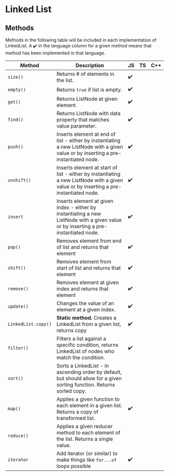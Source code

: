 # Linked List


## Methods
Methods in the following table will be included in each implementation of LinkedList. A ✔️ in the language column for a given method means that method has been implemented in that language. 

| Method | Description | JS | TS | C++ |
| ------ | ----------- | -- | -- | --- |
| `size()` | Returns # of elements in the list. | ✔️ |  |  |
| `empty()` | Returns `true` if list is empty. | ✔️ |  |  |
| `get()` | Returns ListNode at given element. | ✔️ |  |  |
| `find()` | Returns ListNode with data property that matches value parameter. | ✔️ |  |  |
| `push()` | Inserts element at end of list - either by instantiating a new ListNode with a given value or by inserting a pre-instantiated node. | ✔️ |  |  |
| `unshift()` | Inserts element at start of list - either by instantiating a new ListNode with a given value or by inserting a pre-instantiated node. | ✔️ |  |  |
| `insert` | Inserts element at given index - either by instantiating a new ListNode with a given value or by inserting a pre-instantiated node. | ✔️ |  |  |
| `pop()` | Removes element from end of list and returns that element | ✔️ |  |  |
| `shift()` | Removes element from start of list and returns that element | ✔️ |  |  |
| `remove()` | Removes element at given index and returns that element | ✔️ |  |  |
| `update()` | Changes the value of an element at a given index. | ✔️ |  |  |
| `LinkedList.copy()` | __Static method.__ Creates a LinkedList from a given list, returns copy | ✔️ |  |  |
| `filter()` | Filters a list against a specific condition, returns LinkedList of nodes who match the condition. | ✔️ |  |  |
| `sort()` | Sorts a LinkedList - in ascending order by default, but should allow for a given sorting function. Returns sorted copy. |  |  |  |
| `map()` | Applies a given function to each element in a given list. Returns a copy of transformed list. | ✔️ |  |  |
| `reduce()` | Applies a given reducer method to each element of the list. Returns a single value. |  |  |  |
| `iterator` | Add iterator (or similar) to make things like `for...of` loops possible | ✔️ |  |  |